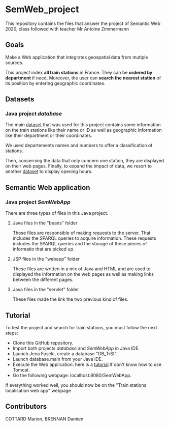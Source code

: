 # SemWeb_project

This repository contains the files that answer the project of Semantic Web 2020, class followed with teacher Mr Antoine Zimmermann

## Goals

Make a Web application that integrates geospatial data from mutiple sources.

This project index **all train stations** in France. They can be **ordered by department** if need. Moreover, the user can **search the nearest station** of its position by entering geographic coordinates.

## Datasets
### Java project *database*

The main [dataset](https://github.com/Ewyd/SemWeb_project/blob/main/donnees/referentiel-gares-voyageurs.csv) that was used for this project contains some information on the train stations like their name or ID as well as geographic information like their department or their coordinates.

We used departements names and numbers to offer a classification of stations.

Then, concerning the data that only concern one station, they are displayed on their web pages. Finally, to expand the impact of data, we resort to another [dataset](https://github.com/Ewyd/SemWeb_project/blob/main/donnees/horaires-des-gares1.csv) to display opening hours.

## Semantic Web application
### Java project *SemWebApp*

There are three types of files in this Java project.

1. Java files in the "beans" folder

    These files are responsible of making requests to the server. That includes the SPARQL queries to acquire information. These requests includes the SPARQL queries and the storage of these pieces of informatio that are picked up.

2. JSP files in the "webapp" folder

    These files are written in a mix of Java and HTML and are used to displayed the information on the web pages as well as making links between the different pages.

3. Java files in the "servlet" folder

    These files made the link the two previous kind of files.


## Tutorial

To test the project and search for train stations, you must follow the next steps:
- Clone this GitHub repository.
- Import both projects *database* and *SemWebApp* in Java IDE.
- Launch Jena Fuseki, create a database "DB_TrSt".
- Launch database.main from your Java IDE.
- Execute the Web application: here is a [tutorial](https://o7planning.org/fr/10133/executez-l-application-web-java-maven-dans-tomcat-maven-plugin) if don't know how to use Tomcat.
- Go the following webpage: localhost:8080/SemWebApp.

If everything worked well, you should now be on the "Train stations localisation web app" webpage


## Contributors
COTTARD Marion, BRENNAN Damien
